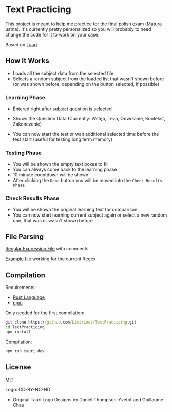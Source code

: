 # Text Practicing

This project is meant to help me practice for the final polish exam (Matura ustna). It's currently pretty personalized so you will probably to need change the code for it to work on your case.

Based on [Tauri](https://tauri.app/)

## How It Works

- Loads all the subject data from the selected file
- Selects a random subject from the loaded list that wasn't shown before (or was shown before, depending on the button selected, if possible)

### Learning Phase

- Entered right after subject question is selected

- Shows the Question Data (Currently: Wstęp, Teza, Odwołanie, Kontekst, Zakończenie)

- You can now start the test or wait additional selected time before the test start (useful for testing long term memory)

### Testing Phase

- You will be shown the empty text boxes to fill
- You can always come back to the learning phase
- 10 minute countdown will be shown
- After clicking the `Done` button you will be moved into the `Check Results Phase`

### Check Results Phase

- You will be shown the original learning text for comparison
- You can now start learning current subject again or select a new random one, that was or wasn't shown before

## File Parsing

[Regular Expression File](/src-tauri/src/regex) with comments

[Example file](/src-tauri/src/example-file.txt) working for the current Regex

## Compilation

Requirements:

- [Rust Language](https://www.rust-lang.org/learn/get-started)
- [npm](https://docs.npmjs.com/downloading-and-installing-node-js-and-npm)

Only needed for the first compilation:

```bat
git clone https://github.com/LimitLost/TextPracticing.git
cd TextPracticing
npm install
```

Compilation:

```bat
npm run tauri dev
```

## License

[MIT](/LICENSE)

Logo: CC-BY-NC-ND

- Original Tauri Logo Designs by Daniel Thompson-Yvetot and Guillaume Chau
